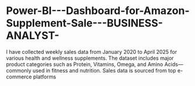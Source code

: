 # Power-BI---Dashboard-for-Amazon-Supplement-Sale---BUSINESS-ANALYST-
I have collected weekly sales data from January 2020 to April 2025 for various health and wellness supplements. The dataset includes major product categories such as Protein, Vitamins, Omega, and Amino Acids—commonly used in fitness and nutrition. Sales data is sourced from top e-commerce platforms
